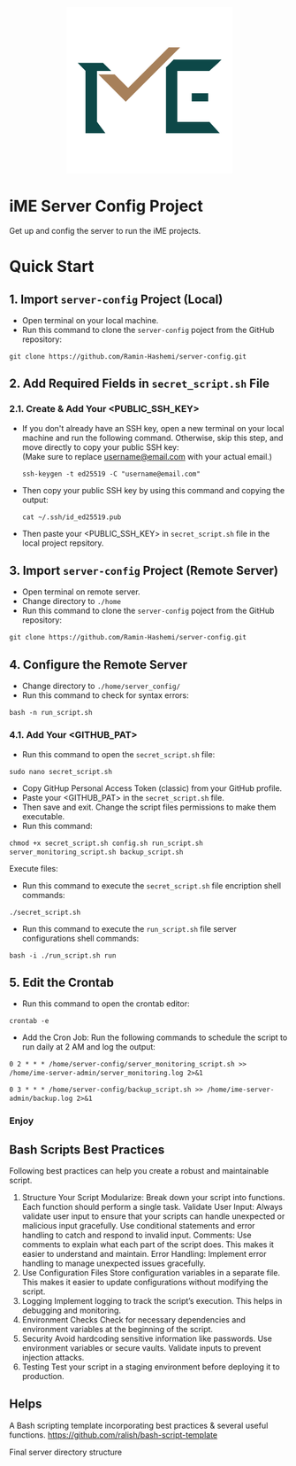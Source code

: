 <div align="center"h1>
 <img alt="iME" height="300px" src="assets/ime_logo.png"</h1>
</div>

# iME Server Config Project

Get up and config the server to run the iME projects.

# Quick Start

## 1. Import `server-config` Project (Local)

- Open terminal on your local machine.
- Run this command to clone the `server-config` poject from the GitHub repository:

```text
git clone https://github.com/Ramin-Hashemi/server-config.git
```

## 2. Add Required Fields in `secret_script.sh` File

### 2.1. Create & Add Your <PUBLIC_SSH_KEY>

- If you don't already have an SSH key, open a new terminal on your local machine and run the following command. Otherwise, skip this step, and move directly to copy your public SSH key:  
  (Make sure to replace <username@email.com> with your actual email.)

  ```text
  ssh-keygen -t ed25519 -C "username@email.com"
  ```

- Then copy your public SSH key by using this command and copying the output:

  ```text
  cat ~/.ssh/id_ed25519.pub
  ```

- Then paste your <PUBLIC_SSH_KEY> in `secret_script.sh` file in the local project repsitory.

## 3. Import `server-config` Project (Remote Server)

- Open terminal on remote server.
- Change directory to `./home`
- Run this command to clone the `server-config` poject from the GitHub repository:

```text
git clone https://github.com/Ramin-Hashemi/server-config.git
```

## 4. Configure the Remote Server

- Change directory to `./home/server_config/`
- Run this command to check for syntax errors:

```text
bash -n run_script.sh
```

### 4.1. Add Your <GITHUB_PAT>

- Run this command to open the `secret_script.sh` file:

```text
sudo nano secret_script.sh
```

- Copy GitHup Personal Access Token (classic) from your GitHub profile.
- Paste your <GITHUB_PAT> in the `secret_script.sh` file.
- Then save and exit.
Change the script files permissions to make them executable.
- Run this command:

```text
chmod +x secret_script.sh config.sh run_script.sh server_monitoring_script.sh backup_script.sh
```

Execute files:

- Run this command to execute the `secret_script.sh` file encription shell commands:

```text
./secret_script.sh
```

- Run this command to execute the `run_script.sh` file server configurations shell commands:

```text
bash -i ./run_script.sh run
```

## 5. Edit the Crontab

- Run this command to open the crontab editor:

```text
crontab -e
```

- Add the Cron Job:
Run the following commands to schedule the script to run daily at 2 AM and log the output:

```text
0 2 * * * /home/server-config/server_monitoring_script.sh >> /home/ime-server-admin/server_monitoring.log 2>&1
```

```text
0 3 * * * /home/server-config/backup_script.sh >> /home/ime-server-admin/backup.log 2>&1
```

### Enjoy

## Bash Scripts Best Practices

Following best practices can help you create a robust and maintainable script.

1. Structure Your Script
Modularize: Break down your script into functions. Each function should perform a single task.
Validate User Input: Always validate user input to ensure that your scripts can handle unexpected or malicious input gracefully. Use conditional statements and error handling to catch and respond to invalid input.
Comments: Use comments to explain what each part of the script does. This makes it easier to understand and maintain.
Error Handling: Implement error handling to manage unexpected issues gracefully.
2. Use Configuration Files
Store configuration variables in a separate file. This makes it easier to update configurations without modifying the script.
3. Logging
Implement logging to track the script’s execution. This helps in debugging and monitoring.
4. Environment Checks
Check for necessary dependencies and environment variables at the beginning of the script.
5. Security
Avoid hardcoding sensitive information like passwords. Use environment variables or secure vaults.
Validate inputs to prevent injection attacks.
6. Testing
Test your script in a staging environment before deploying it to production.

## Helps

A Bash scripting template incorporating best practices & several useful functions.
<https://github.com/ralish/bash-script-template>

 Final server directory structure
